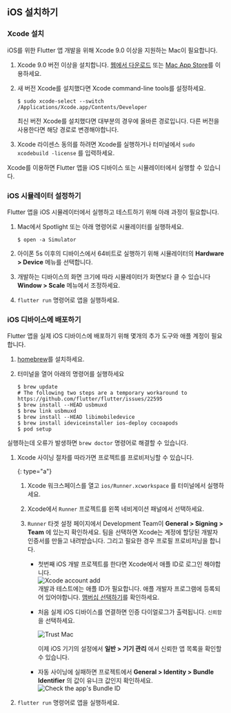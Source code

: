 ## iOS 설치하기

### Xcode 설치

iOS를 위한 Flutter 앱 개발을 위해 Xcode 9.0 이상을 지원하는 Mac이 필요합니다.

 1. Xcode 9.0 버전 이상을 설치합니다. [웹에서 다운로드](https://developer.apple.com/xcode/) 또는 [Mac App Store](https://itunes.apple.com/us/app/xcode/id497799835)를 이용하세요.
 1. 새 버전 Xcode를 설치했다면 Xcode command-line tools를 설정하세요.
    ```terminal
    $ sudo xcode-select --switch /Applications/Xcode.app/Contents/Developer
    ```

    최신 버전 Xcode를 설치했다면 대부분의 경우에 올바른 경로입니다.
    다른 버전을 사용한다면 해당 경로로 변경해야합니다.

 1. Xcode 라이센스 동의를 하려면 Xcode를 실행하거나 터미널에서 `sudo xcodebuild -license` 를 입력하세요.

Xcode를 이용하면 Flutter 앱을 iOS 디바이스 또는 시뮬레이터에서 실행할 수 있습니다.

### iOS 시뮬레이터 설정하기

Flutter 앱을 iOS 시뮬레이터에서 실행하고 테스트하기 위해 아래 과정이 필요합니다.

 1. Mac에서 Spotlight 또는 아래 명령어로 시뮬레이터를 실행하세요.
    ```terminal
    $ open -a Simulator
    ```

 2. 아이폰 5s 이후의 디바이스에서 64비트로 실행하기 위해 시뮬레이터의 **Hardware > Device** 메뉴를 선택합니다.
 3. 개발하는 디바이스의 화면 크기에 따라 시뮬레이터가 화면보다 클 수 있습니다 **Window > Scale** 메뉴에서 조정하세요.
 4. `flutter run` 명령어로 앱을 실행하세요.

### iOS 디바이스에 배포하기

Flutter 앱을 실제 iOS 디바이스에 배포하기 위해 몇개의 추가 도구와 애플 계정이 필요합니다.

 1. [homebrew](http://brew.sh/)를 설치하세요.
 1. 터미널을 열어 아래의 명령어를 실행하세요

    ```terminal
    $ brew update
    # The following two steps are a temporary workaround to https://github.com/flutter/flutter/issues/22595
    $ brew install --HEAD usbmuxd
    $ brew link usbmuxd
    $ brew install --HEAD libimobiledevice
    $ brew install ideviceinstaller ios-deploy cocoapods
    $ pod setup
    ```

   실행하는데 오류가 발생하면 `brew doctor` 명령어로 해결할 수 있습니다.

 1. Xcode 사이닝 절차를 따라가면 프로젝트를 프로비저닝할 수 있습니다.

     {: type="a"}

     1. Xcode 워크스페이스를 열고 `ios/Runner.xcworkspace` 를 터미널에서 실행하세요.
     1. Xcode에서 `Runner` 프로젝트를 왼쪽 네비게이션 패널에서 선택하세요.
     1. `Runner` 타겟 설정 페이지에서 Development Team이  **General > Signing > Team** 에 있는지 확인하세요.
        팀을 선택하면 Xcode는 계정에 할당된 개발자 인증서를 만들고 내려받습니다. 그리고 필요한 경우 프로필 프로비저닝을 합니다.

        * 첫번째 iOS 개발 프로젝트를 한다면 Xcode에서 애플 ID로 로그인 해야합니다.
          <br>
          ![Xcode account add](/images/setup/xcode-account.png)
          <br>
          개발과 테스트에는 애플 ID가 필요합니다. 애플 개발자 프로그램에 등록되어 있어야합니다.
          [맴버십 선택하기](https://developer.apple.com/kr/support/compare-memberships/)를 확인하세요.

        * 처음 실제 iOS 디바이스를 연결하면 인증 다이얼로그가 출력됩니다. `신뢰함` 을 선택하세요.

          ![Trust Mac](/images/setup/trust-computer.png)

          이제 iOS 기기의 설정에서 **일반 > 기기 관리** 에서 신뢰한 앱 목록을 확인할 수 있습니다.

        * 자동 사이닝에 실패하면 프로젝트에서 **General > Identity > Bundle Identifier** 의 값이 유니크 값인지 확인하세요.
          <br>
          ![Check the app's Bundle ID](/images/setup/xcode-unique-bundle-id.png)

 1. `flutter run` 명령어로 앱을 실행하세요.
